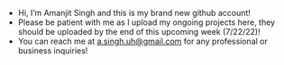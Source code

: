 -  Hi, I’m Amanjit Singh and this is my brand new github account!
-  Please be patient with me as I upload my ongoing projects here, they should be uploaded by the end of this upcoming week (7/22/22)!
-  You can reach me at a.singh.uh@gmail.com for any professional or business inquiries!

<!---
ASinghCodes/ASinghCodes is a ✨ special ✨ repository because its `README.md` (this file) appears on your GitHub profile.
You can click the Preview link to take a look at your changes.
--->
